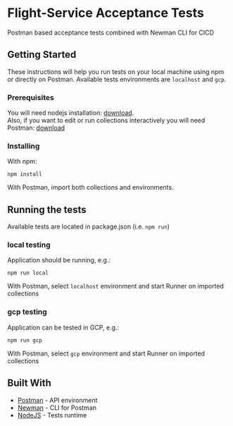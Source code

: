 # Flight-Service Acceptance Tests

Postman based acceptance tests combined with Newman CLI for CICD

## Getting Started

These instructions will help you run tests on your local machine using npm or directly on Postman. 
Available tests environments are `localhost` and `gcp`.

### Prerequisites

You will need nodejs installation: [download](https://nodejs.org/en/download/).  
Also, if you want to edit or run collections interactively you will need Postman: [download](https://www.getpostman.com/downloads/)

### Installing

With npm:

```
npm install
```

With Postman, import both collections and environments.

## Running the tests

Available tests are located in package.json (i.e. `npm run`)

### local testing

Application should be running, e.g.:

```
npm run local
```

With Postman, select `localhost` environment and start Runner on imported collections

### gcp testing

Application can be tested in GCP, e.g.:

```
npm run gcp
```

With Postman, select `gcp` environment and start Runner on imported collections

## Built With

* [Postman](https://www.getpostman.com/) - API environment
* [Newman](https://learning.getpostman.com/docs/postman/collection_runs/command_line_integration_with_newman/) - CLI for Postman
* [NodeJS](https://nodejs.org/en/) - Tests runtime